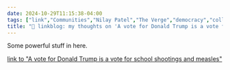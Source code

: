 ```yaml
---
date: 2024-10-29T11:15:38-04:00
tags: ["link","Communities","Nilay Patel","The Verge","democracy","collective action problem"]
title: "🔗 linkblog: my thoughts on 'A vote for Donald Trump is a vote for school shootings and measles'"
---
```

Some powerful stuff in here.

[link to "A vote for Donald Trump is a vote for school shootings and measles"](https://www.theverge.com/24282022/kamala-harris-endorsement-presidential-election-2024)